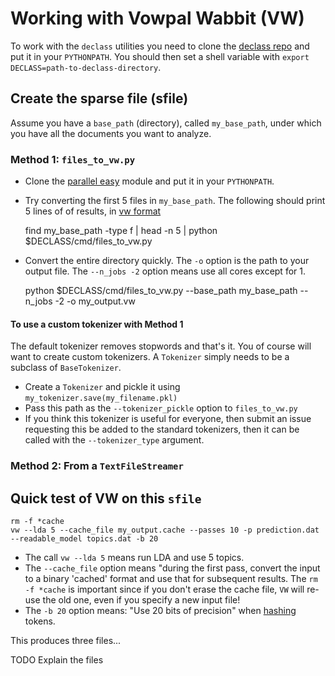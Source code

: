 Working with Vowpal Wabbit (VW)
===============================

To work with the `declass` utilities you need to clone the [declass repo][declassrepo] and put it in your `PYTHONPATH`.  You should then set a shell variable with `export DECLASS=path-to-declass-directory`.

Create the sparse file (sfile)
------------------------------

Assume you have a `base_path` (directory), called `my_base_path`, under which you have all the documents you want to analyze.

### Method 1: `files_to_vw.py`
* Clone the [parallel easy][parallel_easy] module and put it in your `PYTHONPATH`.
* Try converting the first 5 files in `my_base_path`.  The following should print 5 lines of of results, in [vw format][vwinput]

    find my_base_path -type f | head -n 5 | python $DECLASS/cmd/files_to_vw.py


* Convert the entire directory quickly.  The `-o` option is the path to your output file.  The `--n_jobs -2` option means use all cores except for 1.

    python $DECLASS/cmd/files_to_vw.py --base_path my_base_path --n_jobs -2 -o my_output.vw


#### To use a custom tokenizer with Method 1
The default tokenizer removes stopwords and that's it.  You of course will want to create custom tokenizers.  A `Tokenizer` simply needs to be a subclass of `BaseTokenizer`.
* Create a `Tokenizer` and pickle it using `my_tokenizer.save(my_filename.pkl)`
* Pass this path as the `--tokenizer_pickle` option to `files_to_vw.py`
* If you think this tokenizer is useful for everyone, then submit an issue requesting this be added to the standard tokenizers, then it can be called with the `--tokenizer_type` argument.

### Method 2: From a `TextFileStreamer`


Quick test of VW on this `sfile`
--------------------------------

    rm -f *cache
    vw --lda 5 --cache_file my_output.cache --passes 10 -p prediction.dat --readable_model topics.dat -b 20

* The call `vw --lda 5` means run LDA and use 5 topics.  
* The `--cache_file` option means "during the first pass, convert the input to a binary 'cached' format and use that for subsequent results.  The `rm -f *cache` is important since if you don't erase the cache file, `VW` will re-use the old one, even if you specify a new input file!
* The `-b 20` option means: "Use 20 bits of precision" when [hashing][hashing] tokens.

This produces three files...

TODO Explain the files


[vwinput]: https://github.com/JohnLangford/vowpal_wabbit/wiki/Input-format
[declassrepo]: https://github.com/declassengine/declass
[parallel_easy]: https://github.com/langmore/parallel_easy
[hashing]: https://github.com/JohnLangford/vowpal_wabbit/wiki/Feature-Hashing-and-Extraction

